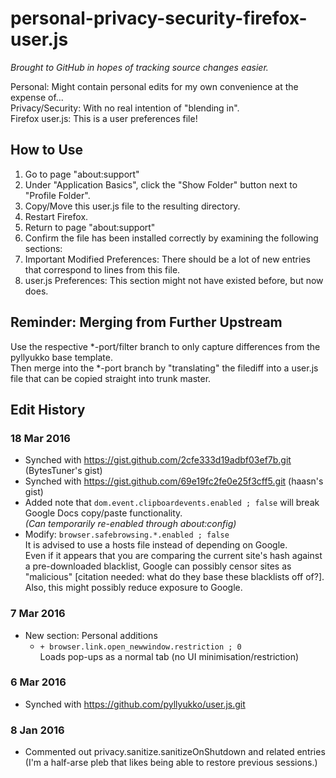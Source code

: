 # personal-privacy-security-firefox-user.js
_Brought to GitHub in hopes of tracking source changes easier._

Personal: Might contain personal edits for my own convenience at the expense of...  
Privacy/Security: With no real intention of "blending in".  
Firefox user.js: This is a user preferences file!

## How to Use

1. Go to page "about:support"
2. Under "Application Basics", click the "Show Folder" button next to "Profile Folder".
3. Copy/Move this user.js file to the resulting directory.
4. Restart Firefox.
5. Return to page "about:support"
6. Confirm the file has been installed correctly by examining the following sections:
  1. Important Modified Preferences: There should be a lot of new entries that correspond to lines from this file.
  2. user.js Preferences: This section might not have existed before, but now does.

## Reminder: Merging from Further Upstream

Use the respective *-port/filter branch to only capture differences from the pyllyukko base template.  
Then merge into the *-port branch by "translating" the filediff into a user.js file that can be copied straight into trunk master.

## Edit History

### 18 Mar 2016

* Synched with https://gist.github.com/2cfe333d19adbf03ef7b.git (BytesTuner's gist)
* Synched with https://gist.github.com/69e19fc2fe0e25f3cff5.git (haasn's gist)
* Added note that `dom.event.clipboardevents.enabled ; false` will break Google Docs copy/paste functionality.  
  _(Can temporarily re-enabled through about:config)_
* Modify: `browser.safebrowsing.*.enabled ; false`  
  It is advised to use a hosts file instead of depending on Google.  
  Even if it appears that you are comparing the current site's hash against a pre-downloaded blacklist, Google can possibly censor sites as "malicious" \[citation needed: what do they base these blacklists off of?\]. Also, this might possibly reduce exposure to Google.

### 7 Mar 2016

* New section: Personal additions
  * `+ browser.link.open_newwindow.restriction ; 0`  
    Loads pop-ups as a normal tab (no UI minimisation/restriction)

### 6 Mar 2016

* Synched with https://github.com/pyllyukko/user.js.git

### 8 Jan 2016

* Commented out privacy.sanitize.sanitizeOnShutdown and related entries  
  (I'm a half-arse pleb that likes being able to restore previous sessions.)
